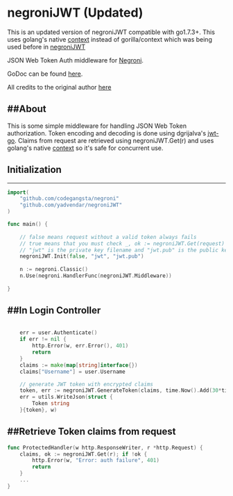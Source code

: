 negroniJWT (Updated)
====================

This is an updated version of negroniJWT compatible with go1.7.3+. This uses golang's native [context](https://golang.org/pkg/context) instead of gorilla/context which was being used before in [negroniJWT](https://godoc.org/github.com/denkyl08/negroniJWT)

JSON Web Token Auth middleware for [Negroni](https://github.com/codegangsta/negroni).

GoDoc can be found [here](https://godoc.org/github.com/yadvendar/negroniJWT).

All credits to the original author [here](https://godoc.org/github.com/denkyl08/negroniJWT)

##About
------------

This is some simple middleware for handling JSON Web Token authorization. Token encoding and decoding is done using dgrijalva's [jwt-go](https://github.com/dgrijalva/jwt-go). Claims from request are retrieved using negroniJWT.Get(r) and uses golang's native [context](https://golang.org/pkg/context) so it's safe for concurrent use.


## Initialization
---------------------
```go
import(
    "github.com/codegangsta/negroni"
    "github.com/yadvendar/negroniJWT"
)

func main() {
    
    // false means request without a valid token always fails
    // true means that you must check _, ok := negroniJWT.Get(request)
    // "jwt" is the private key filename and "jwt.pub" is the public key filename
	negroniJWT.Init(false, "jwt", "jwt.pub")
    
    n := negroni.Classic()
    n.Use(negroni.HandlerFunc(negroniJWT.Middleware))
    
}
```

##In Login Controller
---------------------
```go
    
    err = user.Authenticate()
    if err != nil {
        http.Error(w, err.Error(), 401)
        return
    }
    claims := make(map[string]interface{})
    claims["Username"] = user.Username

    // generate JWT token with encrypted claims
    token, err := negroniJWT.GenerateToken(claims, time.Now().Add(30*time.Minute))
    err = utils.WriteJson(struct {
        Token string
    }{token}, w)
```

##Retrieve Token claims from request
---------------------
```go
func ProtectedHandler(w http.ResponseWriter, r *http.Request) {
    claims, ok := negroniJWT.Get(r); if !ok {
        http.Error(w, "Error: auth failure", 401)
        return
    }
    ...
}
```
